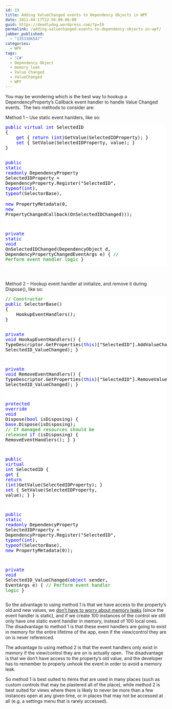 ```yaml
---
id: 19
title: Adding ValueChanged events to Dependency Objects in WPF
date: 2011-04-17T22:56:00-06:00
guid: https://deadlydog.wordpress.com/?p=19
permalink: /adding-valuechanged-events-to-dependency-objects-in-wpf/
jabber_published:
  - "1353106547"
categories:
  - WPF
tags:
  - 'C#'
  - Dependency Object
  - memory leak
  - Value Changed
  - ValueChanged
  - WPF
---
```

You may be wondering which is the best way to hookup a DependencyProperty&#8217;s Callback event handler to handle Value Changed events.&#160; The two methods to consider are:

Method 1 &#8211; Use static event hanlders, like so:

<div style="color:black;background-color:white;">
  <pre><span style="color:blue;">public</span> <span style="color:blue;">virtual</span> <span style="color:blue;">int</span> SelectedID
{
	<span style="color:blue;">get</span> { <span style="color:blue;">return</span> (<span style="color:blue;">int</span>)GetValue(SelectedIDProperty); }
	<span style="color:blue;">set</span> { SetValue(SelectedIDProperty, value); }
}

<span style="color:blue;">public</span> <span style="color:blue;">static</span> <span style="color:blue;">readonly</span> DependencyProperty SelectedIDProperty =
	DependencyProperty.Register(<span>"SelectedID"</span>, <span style="color:blue;">typeof</span>(<span style="color:blue;">int</span>), <span style="color:blue;">typeof</span>(SelectorBase),
<span style="font-size:11pt;font-family:&#039;color:blue;line-height:115%;"><span>&#160;&#160;&#160;&#160;&#160;&#160;&#160;&#160;&#160;&#160;&#160;&#160;&#160;&#160;&#160; </span></span><span style="color:blue;">new</span> PropertyMetadata(0, <span style="color:blue;">new</span> PropertyChangedCallback(OnSelectedIDChanged)));

<span style="color:blue;">private</span> <span style="color:blue;">static</span> <span style="color:blue;">void</span> OnSelectedIDChanged(DependencyObject d, DependencyPropertyChangedEventArgs e)
{
	<span style="color:green;">// Perform event handler logic</span>
}</pre>
</div>

&#160;

Method 2 &#8211; Hookup event handler at initialize, and remove it during Dispose(), like so:

<div style="color:black;background-color:white;">
  <pre><span style="color:green;">// Constructor</span>
<span style="color:blue;">public</span> SelectorBase()
{
	HookupEventHandlers();
}

<span style="color:blue;">private</span> <span style="color:blue;">void</span> HookupEventHandlers()
{
	TypeDescriptor.GetProperties(<span style="color:blue;">this</span>)[<span>"SelectedID"</span>].AddValueChanged(<span style="color:blue;">this</span>, SelectedID_ValueChanged);
}

<span style="color:blue;">private</span> <span style="color:blue;">void</span> RemoveEventHandlers()
{
	TypeDescriptor.GetProperties(<span style="color:blue;">this</span>)[<span>"SelectedID"</span>].RemoveValueChanged(<span style="color:blue;">this</span>, SelectedID_ValueChanged);
}

<span style="color:blue;">protected</span> <span style="color:blue;">override</span> <span style="color:blue;">void</span> Dispose(<span style="color:blue;">bool</span> isDisposing)
{
	<span style="color:blue;">base</span>.Dispose(isDisposing);
	<span style="color:green;">// If managed resources should be released</span>
	<span style="color:blue;">if</span> (isDisposing)
	{
		RemoveEventHandlers();
	}
}

<span style="color:blue;">public</span> <span style="color:blue;">virtual</span> <span style="color:blue;">int</span> SelectedID
{
	<span style="color:blue;">get</span> { <span style="color:blue;">return</span> (<span style="color:blue;">int</span>)GetValue(SelectedIDProperty); }
	<span style="color:blue;">set</span> { SetValue(SelectedIDProperty, value); }
}

<span style="color:blue;">public</span> <span style="color:blue;">static</span> <span style="color:blue;">readonly</span> DependencyProperty SelectedIDProperty =
	DependencyProperty.Register(<span>"SelectedID"</span>, <span style="color:blue;">typeof</span>(<span style="color:blue;">int</span>), <span style="color:blue;">typeof</span>(SelectorBase), <span style="color:blue;">new</span> PropertyMetadata(0));

<span style="color:blue;">private</span> <span style="color:blue;">void</span> SelectedID_ValueChanged(<span style="color:blue;">object</span> sender, EventArgs e)
{
	<span style="color:green;">// Perform event handler logic</span>
}</pre>
</div>

So the advantage to using method 1 is that we have access to the property&#8217;s old and new values, we <a href="http://social.msdn.microsoft.com/Forums/en-US/wpf/thread/6f18c879-6ea4-4473-b316-30c4fd5f43b5" target="_blank">don&#8217;t have to worry about memory leaks</a> (since the event handler is static), and if we create 100 instances of the control we still only have one static event handler in memory, instead of 100 local ones.&#160; The disadvantage to method 1 is that these event handlers are going to exist in memory for the entire lifetime of the app, even if the view/control they are on is never referenced.

The advantage to using method 2 is that the event handlers only exist in memory if the view/control they are on is actually open.&#160; The disadvantage is that we don&#8217;t have access to the property&#8217;s old value, and the developer has to remember to properly unhook the event in order to avoid a memory leak.

So method 1 is best suited to items that are used in many places (such as custom controls that may be plastered all of the place), while method 2 is best suited for views where there is likely to never be more than a few instances open at any given time, or in places that may not be accessed at all (e.g. a settings menu that is rarely accessed).
